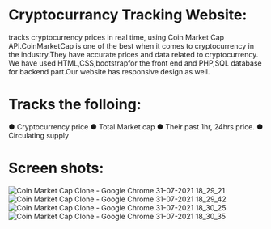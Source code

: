 # Cryptocurrancy Tracking Website:
 tracks cryptocurrency prices in real time, using Coin Market Cap API.CoinMarketCap is one of the best when it comes to cryptocurrency in the industry.They
 have accurate prices and data related to cryptocurrency. We have used HTML,CSS,bootstrapfor the front end and PHP,SQL database for backend part.Our website has responsive design as well.
 
 # Tracks the folloing:
 ● Cryptocurrency price
 ● Total Market cap
 ● Their past 1hr, 24hrs price.
 ● Circulating supply
 
 # Screen shots:
 ![Coin Market Cap Clone - Google Chrome 31-07-2021 18_29_21](https://user-images.githubusercontent.com/55882537/129435918-55cedeff-feb2-4cb1-8732-0f592be9c8a9.png)
 ![Coin Market Cap Clone - Google Chrome 31-07-2021 18_29_42](https://user-images.githubusercontent.com/55882537/129435921-e262f756-53e3-401f-86bf-4a5c175073d4.png)
 ![Coin Market Cap Clone - Google Chrome 31-07-2021 18_30_25](https://user-images.githubusercontent.com/55882537/129435920-5b4f7030-05de-4e3c-b238-1dd77e512675.png)
 ![Coin Market Cap Clone - Google Chrome 31-07-2021 18_30_35](https://user-images.githubusercontent.com/55882537/129435919-9d4efce0-73a7-4200-972c-803534944887.png)

 

